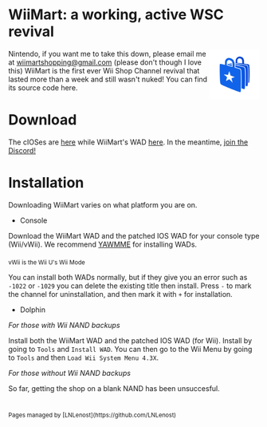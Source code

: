 # WiiMart: a working, active WSC revival

<img src="WiiMart_star_logo.png" width="100" height="100" align="right" />

Nintendo, if you want me to take this down, please email me at wiimartshopping@gmail.com
(please don't though I love this)
WiiMart is the first ever Wii Shop Channel revival that lasted more than a week and still wasn't nuked!
You can find its source code here.

# Download
The cIOSes are [here](https://wiimart.github.io/cIOS/) while WiiMart's WAD [here](https://wiimart.github.io/wad/). In the meantime, [join the Discord!](https://dsc.gg/WiiMart)

# Installation
Downloading WiiMart varies on what platform you are on.

- Console

Download the WiiMart WAD and the patched IOS WAD for your console type (Wii/vWii). We recommend [YAWMME](https://oscwii.org/library/app/yawmME) for installing WADs.

<sub>vWii is the Wii U's Wii Mode</sub>

You can install both WADs normally, but if they give you an error such as `-1022` or `-1029` you can delete the existing title then install. Press `-` to mark the channel for uninstallation, and then mark it with `+` for installation.

- Dolphin

*For those with Wii NAND backups*

Install both the WiiMart WAD and the patched IOS WAD (for Wii). Install by going to `Tools` and `Install WAD`. You can then go to the Wii Menu by going to `Tools` and then `Load Wii System Menu 4.3X`.

*For those without Wii NAND backups*

So far, getting the shop on a blank NAND has been unsuccesful.

<br />
<sub>Pages managed by [LNLenost](https://github.com/LNLenost)</sub>
